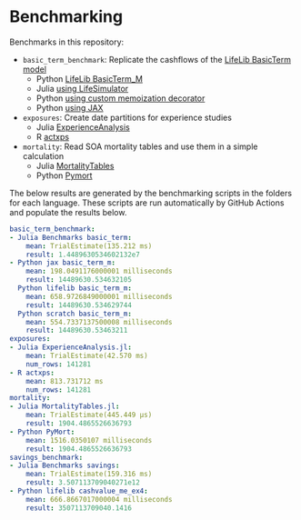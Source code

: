 # Benchmarking

Benchmarks in this repository:

* `basic_term_benchmark`: Replicate the cashflows of the [LifeLib BasicTerm model](https://github.com/lifelib-dev/lifelib/tree/main/lifelib/libraries/basiclife/BasicTerm_M)
    * Python [LifeLib BasicTerm_M](https://github.com/lifelib-dev/lifelib/tree/main/lifelib/libraries/basiclife/BasicTerm_M)
    * Julia [using LifeSimulator](https://github.com/JuliaActuary/LifeSimulator.jl)
    * Python [using custom memoization decorator](https://github.com/actuarialopensource/benchmarks/blob/main/Python/basicterm_scratch.py)
    * Python [using JAX](https://github.com/actuarialopensource/benchmarks/blob/main/Python/basicterm_jax.py)
* `exposures`: Create date partitions for experience studies
    * Julia [ExperienceAnalysis](https://github.com/JuliaActuary/ExperienceAnalysis.jl)
    * R [actxps](https://github.com/mattheaphy/actxps)
* `mortality`: Read SOA mortality tables and use them in a simple calculation
    * Julia [MortalityTables](https://github.com/JuliaActuary/MortalityTables.jl)
    * Python [Pymort](https://github.com/actuarialopensource/pymort)

The below results are generated by the benchmarking scripts in the folders for each language. These scripts are run automatically by GitHub Actions and populate the results below. 
```yaml 
basic_term_benchmark:
- Julia Benchmarks basic_term:
    mean: TrialEstimate(135.212 ms)
    result: 1.4489630534602132e7
- Python jax basic_term_m:
    mean: 198.0491176000001 milliseconds
    result: 14489630.534632105
  Python lifelib basic_term_m:
    mean: 658.9726849000001 milliseconds
    result: 14489630.534629744
  Python scratch basic_term_m:
    mean: 554.7337137500008 milliseconds
    result: 14489630.53463211
exposures:
- Julia ExperienceAnalysis.jl:
    mean: TrialEstimate(42.570 ms)
    num_rows: 141281
- R actxps:
    mean: 813.731712 ms
    num_rows: 141281
mortality:
- Julia MortalityTables.jl:
    mean: TrialEstimate(445.449 μs)
    result: 1904.4865526636793
- Python PyMort:
    mean: 1516.0350107 milliseconds
    result: 1904.4865526636793
savings_benchmark:
- Julia Benchmarks savings:
    mean: TrialEstimate(159.316 ms)
    result: 3.507113709040271e12
- Python lifelib cashvalue_me_ex4:
    mean: 666.8667017000004 milliseconds
    result: 3507113709040.1416
```